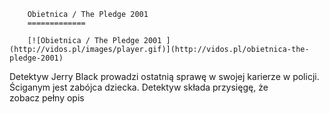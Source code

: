 
        Obietnica / The Pledge 2001 
        =============
        
        [![Obietnica / The Pledge 2001 ](http://vidos.pl/images/player.gif)](http://vidos.pl/obietnica-the-pledge-2001)
        
        
 Detektyw Jerry Black prowadzi ostatnią sprawę w swojej karierze w policji. Ściganym jest zabójca dziecka. Detektyw składa przysięgę, że zobacz pełny opis
    